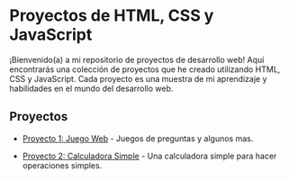 # Proyectos de HTML, CSS y JavaScript

¡Bienvenido(a) a mi repositorio de proyectos de desarrollo web! Aquí encontrarás una colección de proyectos que he creado utilizando HTML, CSS y JavaScript. Cada proyecto es una muestra de mi aprendizaje y habilidades en el mundo del desarrollo web.

## Proyectos

- [Proyecto 1: Juego Web]([https://github.com/SenderProds/proyecto-calculadora](https://github.com/SenderProds/Proyectos-HTML-CSS-JS/tree/main/Project01-GAME)) - Juegos de preguntas y algunos mas.

- [Proyecto 2: Calculadora Simple](https://github.com/tuusuario/portafolio-web) - Una calculadora simple para hacer operaciones simples.


